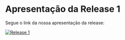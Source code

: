 # Apresentação da Release 1

Segue o link da nossa apresentação da release:

[![Release 1](adiciona_imagem_aqui)](adicionar_o_link_do_video_aqui)